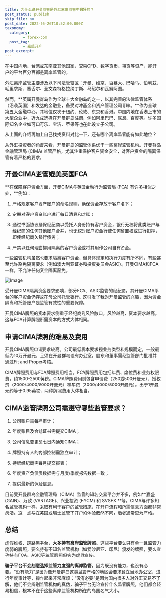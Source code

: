 ```yaml
---
title: 为什么说开曼监管是外汇离岸监管中最好的？
post_status: publish
skip_file: no
post_date: 2022-05-26T10:52:00.000Z
taxonomy:
  category:
        - forex-com
  post_tag:
        - 嘉盛开户
post_excerpt: 
---
```

在中国内地、台湾或东南亚其他国家，交易CFD、数字货币、期货等资产，能开户的平台百分百都是离岸监管的。

外汇离岸监管主要涉及以下司法管辖区：开曼、维京、百慕大、巴哈马、伯利兹、毛里求斯、塞舌尔、圣文森特格拉纳丁斯、马绍尔和瓦努阿图。

然而，**英属开曼群岛作为全球十大金融岛屿之一，以其完善的法律监管体系（沿袭英国）和发达的金融业，备受对冲基金和资产管理公司青睐。**作为全球第五大金融中心，其地位仅次于纽约、伦敦、东京和香港。中国内地在香港上市的大型企业中，近九成选择在开曼群岛注册，例如阿里巴巴、联想、百度等。许多国际知名企业如可口可乐、宝洁、苹果等也在此设立子公司。

从上面的介绍再加上自己找找资料对比一下，还有哪个离岸监管能有如此地位？

从外汇投资者的角度来看，开曼群岛的监管体系优于一些离岸监管机构。开曼群岛金融管理局 (CIMA) 监管严格，尤其注重保护客户资金安全，对客户资金的隔离保管有着严格的要求。

## 开曼CIMA监管媲美英国FCA

**在保障客户资金方面，开曼CIMA与英国金融行为监管局 (FCA) 有许多相似之处，**例如：

1. 严格规定客户资产账户的命名规则，确保资金存放于客户名下；

1. 定期对客户资金账户进行每日清算和对账；

1. 通过书面协议确保经纪商以受托人身份持有客户资金，银行无权将此类账户与经纪商的任何其他账户合并，也无权对账户资金行使任何留置权或进行扣押，即使经纪商欠银行债务；

1. 严禁以任何理由挪用隔离的客户资金或将其用作公司自有资金。

一些监管机构虽然也要求隔离客户资金，但具体规定和执行力度有所不同，有些甚至允许豁免隔离要求（例如澳大利亚证券和投资委员会ASIC）。开曼CIMA和FCA一样，不允许任何资金隔离豁免。

![Image](https://prod-files-secure.s3.us-west-2.amazonaws.com/39ed1227-6d7d-4570-be36-9ccd4a2c4241/bd849744-3fcb-4a37-8312-357962c8f065/image.png?X-Amz-Algorithm=AWS4-HMAC-SHA256&X-Amz-Content-Sha256=UNSIGNED-PAYLOAD&X-Amz-Credential=ASIAZI2LB4664ZILSLZL%2F20251026%2Fus-west-2%2Fs3%2Faws4_request&X-Amz-Date=20251026T101325Z&X-Amz-Expires=3600&X-Amz-Security-Token=IQoJb3JpZ2luX2VjEM%2F%2F%2F%2F%2F%2F%2F%2F%2F%2F%2FwEaCXVzLXdlc3QtMiJHMEUCIGZZ3j4VEUs9XrDnr5yQUd%2BM%2B%2BPTD89bf9kQedujSNFIAiEAuCfoTPzvae9eTM3qKesXwyZjn1EjARt67X11U4aUSmMqiAQIiP%2F%2F%2F%2F%2F%2F%2F%2F%2F%2FARAAGgw2Mzc0MjMxODM4MDUiDJCn%2FwSG1%2F4YUWreKircA356sNx3Zcuogc7Mh3dj7FMLghEIrHQRXEyVaLUmp%2FVTVLAaPn5sUpru8KFJAqvl6qUhGOOWc0frWE8r%2FdPNx3RID4UIb%2F8tBcD0k%2FYk3qxeuc0OPHmV5LbzsuWFIldH9kyoKpxzebOdXc8xFNr%2BaFjSmMxyA85z5X5%2FU5c%2FAe6dr0xsz8l3cK7%2BPjMA3FHRKn0pF8hJ%2B0dPtDiSkCmgt6Gb8hSfUd2jvbEZTQ6NkMxXvtyYVvd1ocSZbz%2BrWuqaIguEvylemKiv5DEnSEZ8jLgvZwRyBRCEru2ZBgq4Hwmu2FpvMDYkW%2Fh%2FkwoV2HS31WXRHpSL8clSt1GZ0OSH8R5%2FJkZRYfFLqJqP1OdGo4aXUOfOexgfifQdyxOglD3MXdASmBsODRoJYNv5rX4O1O0b6bj%2FbekE1o%2ByntxodXTYfNXP%2FTzpP%2F%2BXdasaCRhuAZICq1ACsh4wwcLSMOHnr8P9WPVioCvQRyFP%2Fac6bru8WVtMR7ngw8mVZVuWOkFYCVTY73IbrIExuRxBWu6k6rKSJKlJ%2B5ggcEaUdheE0boOeGhs2VjWtv%2FHTDVFJLC0xUVsewRJnXw%2FNuqSF9uysCYsfqsGdr3T1rgUXGFSGVY6Axn8Q7GPG0ZiJcM0MNH%2F9scGOqUB0DOCVtEOKSPm29EulVVA6MS4%2B874DEAQ3gAUYugaN1oOHlX4953zGLu7FdLW4nmNkKiILv8xw2wOr2DeP4oCu669Etk5TIvB%2Bs66mVJepDXfxOUvVqwaCx%2BcT2kG5m2gI5rsHonTSe7iJ3rkPoZQHQePX7X2HlOIdlzjzDl1T9ZdSXZUvk9qdRqC4Vc%2F4g6iZG%2FoWExHdariVPHLjXrxD%2F6Fae9I&X-Amz-Signature=a5a8981786f1fd933677e962b76875a42ed4fe154a0b828ab2bcddf1fa8e8b28&X-Amz-SignedHeaders=host&x-amz-checksum-mode=ENABLED&x-id=GetObject)

受开曼CIMA隔离资金要求影响，部分FCA、ASIC监管的经纪商，其开曼CIMA平台的客户资金仍存放在母公司托管银行。这引发了我对开曼监管的兴趣，因为资金隔离和托管账户是监管有效性的重要保障。

开曼CIMA牌照的资本要求侧重于经纪商的风险敞口，风险越高，资本要求越高。这与FCA计算牌照所需资本的方式大体相同。

## **申请CIMA牌照的难易及费用**

开曼CIMA牌照申请要求较高。公司最低资本要求视业务类型和规模而定，一般最低为10万开曼元，且须在开曼群岛设有办公室，股东和董事需经监管部门批准并通过Fit and Proper考核。

CIMA牌照费用与FCA牌照费用相当。FCA牌照费用包括年费、席位费和业务权限费，约1500-2500英镑。CIMA牌照费用则包含申请费（250或500开曼元）、授权费（2000/4000/8000开曼元）和年费（2000/4000/8000开曼元）。由于1开曼元约等于0.95英镑，两种牌照费用大体相当。

## CIMA监管牌照公司需遵守哪些监管要求？

1. 公司账户需每年审计；

1. 年度账目及合规证书需提交CIMA；

1. 公司信息变更须七日内通知CIMA；

1. 牌照持有人的内部控制需独立审计；

1. 持牌经纪商需每月提交报表；

1. 年度资产负债表数据需与月度/季度报告数据一致；

1. 提供最新的保险信息。

目前受开曼群岛金融管理局（CIMA）监管的知名交易平台并不多，例如**嘉盛 (GAIN)、万致 (VANTAGE)、兴业投资 (HYCM) 和 SVSFX **等。CIMA与许多知名监管机构一样，采取有利于客户的监管措施，在开户流程和所需信息方面都非常灵活。这一点与在英国或瑞士监管下开户的体验截然不同，后者通常更为严格。

## 总结

虚假维权、跑路黑平台，**大多持有离岸监管牌照**。这些平台要么只有单一且监管力度弱的牌照，要么持有不知名监管机构（如爱沙尼亚、印尼）颁发的牌照，要么宣称持有FCA、ASIC等监管牌照但实为虚假宣传。

**骗子平台不会刻意选择监管力度强的离岸监管**，因为既没有能力，也没有必要。“没有能力”是因为像开曼群岛这类监管严格的地区会要求设立当地办公室、进行年度审计等，操作起来非常麻烦；“没有必要”是因为国内很多人对外汇交易不了解，他们不会辨别监管机构的真伪，骗子平台无论宣传什么监管牌照，他们都会轻易相信，根本不在乎这些离岸监管机构所在的岛国名气大小。